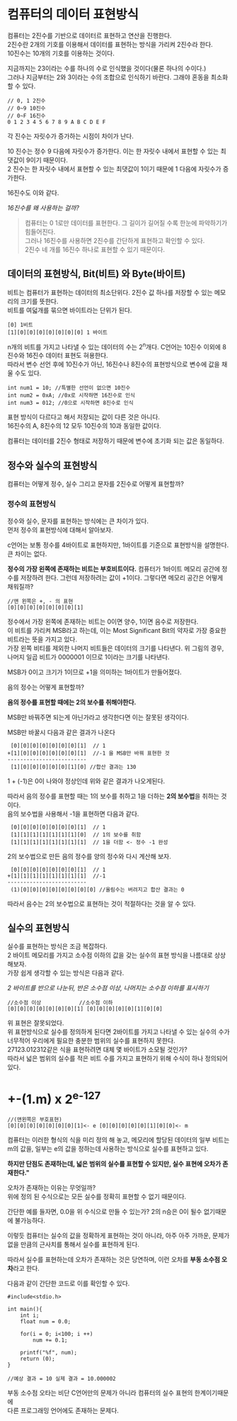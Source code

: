 # 컴퓨터의 데이터 표현방식
컴퓨터는 2진수를 기반으로 데이터르 표현하고 연산을 진행한다.  
2진수란 2개의 기호를 이용해서 데이터를 표현하는 방식을 가리켜 2진수라 한다.   
10진수는 10개의 기호를 이용하는 것이다.   

지금까지는 23이라는 수를 하나의 수로 인식했을 것이다(물론 하나의 수이다.)  
그러나 지금부터는 2와 3이라는 수의 조합으로 인식하기 바란다. 그래야 혼동을 최소화할 수 있다.  

```
// 0, 1 2진수
// 0~9 10진수
// 0~F 16진수
0 1 2 3 4 5 6 7 8 9 A B C D E F
```
각 진수는 자릿수가 증가하는 시점이 차이가 난다.  

10 진수는 정수 9 다음에 자릿수가 증가한다. 이는 한 자릿수 내에서 표현할 수 있는 최댓값이 9이기 때문이다.  
2 진수는 한 자릿수 내에서 표현할 수 있는 최댓값이 1이기 때문에 1 다음에 자릿수가 증가한다.    

16진수도 이와 같다.  

*16진수를 왜 사용하는 걸까?*
> 컴퓨터는 0 1로만 데이터를 표현한다. 그 길이가 길어질 수록 한눈에 파악하기가 힘들어진다.  
> 그러나 16진수를 사용하면 2진수를 간단하게 표현하고 확인할 수 있다.  
> 2진수 네 개를 16진수 하나로 표현할 수 있기 때문이다.

## 데이터의 표현방식, Bit(비트) 와 Byte(바이트)

비트는 컴퓨터가 표현하는 데이터의 최소단위다. 2진수 값 하나를 저장할 수 있는 메모리의 크기를 뜻한다.   
비트를 여덟개를 묶으면 바이트라는 단위가 된다. 
```
[0] 1비트
[1][0][0][0][0][0][0][0] 1 바이트
```

n개의 비트를 가지고 나타낼 수 있는 데이터의 수는 2<sup>n</sup>개다.
C언어는 10진수 이외에 8진수와 16진수 데이터 표현도 혀용한다.   
따라서 변수 선언 후에 10진수가 아닌, 16진수나 8진수의 표현방식으로 변수에 값을 채울 수도 있다.   

```
int num1 = 10; //특별한 선언이 없으면 10진수
int num2 = 0xA; //0x로 시작하면 16진수로 인식
int num3 = 012; //0으로 시작하면 8진수로 인식
```

표현 방식이 다르다고 해서 저장되는 값이 다른 것은 아니다.  
16진수의 A, 8진수의 12 모두 10진수의 10과 동일한 값이다.  

컴퓨터는 데이터를 2진수 형태로 저장하기 때문에 변수에 초기화 되는 값은 동일하다.

## 정수와 실수의 표현방식

컴퓨터는 어떻게 정수, 실수 그리고 문자를 2진수로 어떻게 표현할까?

### 정수의 표현방식

정수와 실수, 문자를 표현하는 방식에는 큰 차이가 있다.  
먼저 정수의 표현방식에 대해서 알아보자.

c언어는 보통 정수를 4바이트로 표현하지만, 1바이트를 기준으로 표현방식을 설명한다. 큰 차이는 없다.

**정수의 가장 왼쪽에 존재하는 비트는 부호비트이다.**
컴퓨터가 1바이트 메모리 공간에 정수를 저장하려 한다. 그런데 저장하려는 값이 +1이다. 
그렇다면 메모리 공간은 어떻게 채워질까?

```
//맨 왼쪽은 +, - 의 표현
[0][0][0][0][0][0][0][1] 
```

정수에서 가장 왼쪽에 존재하는 비트는 0이면 양수, 1이면 음수로 저장한다.  
이 비트를 가리켜 MSB라고 하는데, 이는  Most Significant Bit의 약자로 가장 중요한 비트라는 뜻을 가지고 있다.  
가장 왼쪽 비티를 제외한 나머지 비트들은 데이터의 크기를 나타낸다. 위 그림의 경우, 나머지 일곱 비트가 0000001 이므로 1이라는 크기를 나타낸다.

MSB가 0이고 크기가 1이므로 +1을 의미하는 1바이트가 만들어졌다.

음의 정수는 어떻게 표현할까?

**음의 정수를 표현할 때에는 2의 보수를 취해야한다.**

MSB만 바꿔주면 되는게 아닌가라고 생각한다면 이는 잘못된 생각이다.

MSB만 바꿀시 다음과 같은 결과가 나온다

```
 [0][0][0][0][0][0][0][1]  // 1 
+[1][0][0][0][0][0][0][1]  //-1 을 MSB만 바꿔 표현한 것
-------------------------
 [1][0][0][0][0][0][1][0] //합산 결과는 130
```
1 + (-1)은 0이 나와야 정상인데 위와 같은 결과가 나오게된다.

따라서 음의 정수를 표현할 때는 1의 보수를 취하고 1을 더하는 **2의 보수법**을 취하는 것이다.  
음의 보수법을 사용해서 -1을 표현하면 다음과 같다.

```
 [0][0][0][0][0][0][0][1]  // 1 
 [1][1][1][1][1][1][1][0]  // 1의 보수를 취함
 [1][1][1][1][1][1][1][1]  // 1을 더함 <- 정수 -1 완성
```

2의 보수법으로 만든 음의 정수를 양의 정수와 다시 계산해 보자.

```
 [0][0][0][0][0][0][0][1]  // 1 
+[1][1][1][1][1][1][1][1]  //-1 
-------------------------
 (1)[0][0][0][0][0][0][0][0] //올림수는 버려지고 합산 결과는 0
```

따라서 음수는 2의 보수법으로 표현하는 것이 적절하다는 것을 알 수 있다.

## 실수의 표현방식

실수를 표현하는 방식은 조금 복잡하다.  
2 바이트 메모리를 가지고 소수점 이하의 값을 갖는 실수의 표현 방식을 나름대로 상상해보자.  
가장 쉽게 생각할 수 있는 방식은 다음과 같다.  

*2 바이트를 반으로 나눈뒤, 반은 소수점 이상, 나머지는 소수점 이하를 표시하기*

```
//소수점 이상            //소수점 이하
[0][0][0][0][0][0][0][1] [0][0][0][0][0][1][0][0]
```

위 표현은 잘못되었다.  
위 표현방식으로 실수를 정의하게 된다면 2바이트를 가지고 나타낼 수 있는 실수의 수가 너무적어 우리에게 필요한 충분한 범위의 실수를 표현하지 못한다.   
27123.012312같은 식을 표현하려면 대체 몇 바이트가 소모될 것인가?   
따라서 넓은 범위의 실수를 적은 비트 수를 가지고 표현하기 위해 수식이 하나 정의되어있다. 

# +-(1.m) x 2<sup>e-127</sup>

```
//(맨왼쪽은 부호표현)
[0][0][0][0][0][0][0][1]<- e [0][0][0][0][0][1][0][0]<- m
```
컴퓨터는 이러한 형식의 식을 미리 정의 해 놓고, 메모리에 할당된 데이터의 일부 비트는 m의 값을, 일부는 e의 값을 정하는데 사용하는 방식으로 실수를 표현하고 있다.

**하지만 단점도 존재하는데, 넓은 범위의 실수를 표현할 수 있지만, 실수 표현에 오차가 존재한다."**

오차가 존재하는 이유는 무엇일까?  
위에 정의 된 수식으로는 모든 실수를 정확히 표현할 수 없기 때문이다.

간단한 예를 들자면, 0.0을 위 수식으로 만들 수 있는가? 2의 n승은 0이 될수 없기때문에 불가능하다.

이렇듯 컴퓨터는 실수의 값을 정확하게 표현하는 것이 아니라, 아주 아주 가까운, 문제가 없을 만큼의 근사치를 통해서 실수를 표현하게 된다.

따라서 실수를 표현하는데 오차가 존재하는 것은 당연하며, 이런 오차를 **부동 소수점 오차**라고 한다.

다음과 같이 간단한 코드로 이를 확인할 수 있다.
```
#include<stdio.h>

int main(){
    int i;
    float num = 0.0;

    for(i = 0; i<100; i ++)
        num += 0.1;
    
    printf("%f", num);
    return (0);
}

//예상 결과 = 10 실제 결과 = 10.000002
```

부동 소수점 오타는 비단 C언어만의 문제가 아니라 컴퓨터의 실수 표현의 한계이기때문에  
다른 프로그래밍 언어에도 존재하는 문제다.
